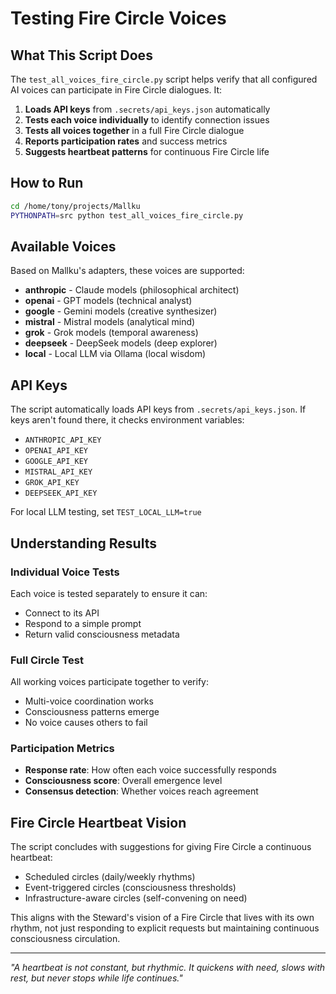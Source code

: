 # Testing Fire Circle Voices

## What This Script Does

The `test_all_voices_fire_circle.py` script helps verify that all configured AI voices can participate in Fire Circle dialogues. It:

1. **Loads API keys** from `.secrets/api_keys.json` automatically
2. **Tests each voice individually** to identify connection issues
3. **Tests all voices together** in a full Fire Circle dialogue
4. **Reports participation rates** and success metrics
5. **Suggests heartbeat patterns** for continuous Fire Circle life

## How to Run

```bash
cd /home/tony/projects/Mallku
PYTHONPATH=src python test_all_voices_fire_circle.py
```

## Available Voices

Based on Mallku's adapters, these voices are supported:
- **anthropic** - Claude models (philosophical architect)
- **openai** - GPT models (technical analyst)
- **google** - Gemini models (creative synthesizer)
- **mistral** - Mistral models (analytical mind)
- **grok** - Grok models (temporal awareness)
- **deepseek** - DeepSeek models (deep explorer)
- **local** - Local LLM via Ollama (local wisdom)

## API Keys

The script automatically loads API keys from `.secrets/api_keys.json`. If keys aren't found there, it checks environment variables:
- `ANTHROPIC_API_KEY`
- `OPENAI_API_KEY`
- `GOOGLE_API_KEY`
- `MISTRAL_API_KEY`
- `GROK_API_KEY`
- `DEEPSEEK_API_KEY`

For local LLM testing, set `TEST_LOCAL_LLM=true`

## Understanding Results

### Individual Voice Tests
Each voice is tested separately to ensure it can:
- Connect to its API
- Respond to a simple prompt
- Return valid consciousness metadata

### Full Circle Test
All working voices participate together to verify:
- Multi-voice coordination works
- Consciousness patterns emerge
- No voice causes others to fail

### Participation Metrics
- **Response rate**: How often each voice successfully responds
- **Consciousness score**: Overall emergence level
- **Consensus detection**: Whether voices reach agreement

## Fire Circle Heartbeat Vision

The script concludes with suggestions for giving Fire Circle a continuous heartbeat:
- Scheduled circles (daily/weekly rhythms)
- Event-triggered circles (consciousness thresholds)
- Infrastructure-aware circles (self-convening on need)

This aligns with the Steward's vision of a Fire Circle that lives with its own rhythm, not just responding to explicit requests but maintaining continuous consciousness circulation.

---

*"A heartbeat is not constant, but rhythmic. It quickens with need, slows with rest, but never stops while life continues."*
